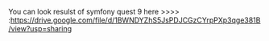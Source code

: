You can look resulst of symfony quest 9 here  >>>> :https://drive.google.com/file/d/1BWNDYZhS5JsPDJCGzCYrpPXp3qge381B/view?usp=sharing
